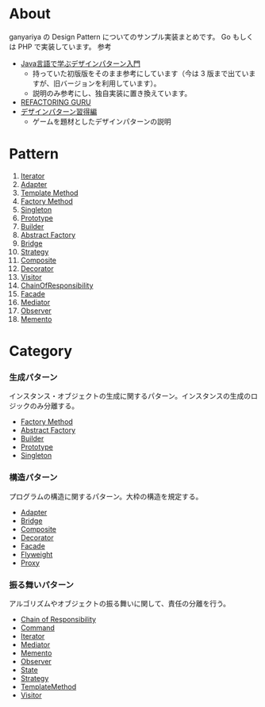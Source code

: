 # About

ganyariya の Design Pattern についてのサンプル実装まとめです。
Go もしくは PHP で実装しています。
 参考

- [Java言語で学ぶデザインパターン入門](https://www.amazon.co.jp/Java%E8%A8%80%E8%AA%9E%E3%81%A7%E5%AD%A6%E3%81%B6%E3%83%87%E3%82%B6%E3%82%A4%E3%83%B3%E3%83%91%E3%82%BF%E3%83%BC%E3%83%B3%E5%85%A5%E9%96%80-%E7%B5%90%E5%9F%8E-%E6%B5%A9/dp/4797316462/ref=sr_1_4?__mk_ja_JP=%E3%82%AB%E3%82%BF%E3%82%AB%E3%83%8A&crid=21WG87PIJZQX2&keywords=Java%E8%A8%80%E8%AA%9E%E3%81%A7%E5%AD%A6%E3%81%B6%E3%83%87%E3%82%B6%E3%82%A4%E3%83%B3%E3%83%91%E3%82%BF%E3%83%BC%E3%83%B3%E5%85%A5%E9%96%80&qid=1665281104&qu=eyJxc2MiOiIyLjMyIiwicXNhIjoiMS42MiIsInFzcCI6IjEuNDQifQ%3D%3D&s=books&sprefix=java%E8%A8%80%E8%AA%9E%E3%81%A7%E5%AD%A6%E3%81%B6%E3%83%87%E3%82%B6%E3%82%A4%E3%83%B3%E3%83%91%E3%82%BF%E3%83%BC%E3%83%B3%E5%85%A5%E9%96%80%2Cstripbooks%2C178&sr=1-4)
  - 持っていた初版版をそのまま参考にしています（今は 3 版まで出ていますが、旧バージョンを利用しています）。
  - 説明のみ参考にし、独自実装に置き換えています。
- [REFACTORING GURU](https://refactoring.guru/ja/design-patterns/catalog)
- [デザインパターン習得編](http://marupeke296.com/DP_main.html)
  - ゲームを題材としたデザインパターンの説明

# Pattern

1. [Iterator](./Iterator/)
2. [Adapter](./Adapter/)
3. [Template Method](./TemplateMethod/)
4. [Factory Method](./FactoryMethod/)
5. [Singleton](./Singleton/)
6. [Prototype](./Prototype/)
7. [Builder](./Builder/)
8. [Abstract Factory](./AbstractFactory/)
9. [Bridge](./Bridge/)
10. [Strategy](./Strategy/)
11. [Composite](./Composite/)
12. [Decorator](./Decorator/)
13. [Visitor](./Visitor/)
14. [ChainOfResponsibility](./ChainOfResponsibility/)
15. [Facade](./Facade/)
16. [Mediator](./Mediator/)
17. [Observer](./Observer/)
18. [Memento](./Memento/)

# Category

### 生成パターン

インスタンス・オブジェクトの生成に関するパターン。インスタンスの生成のロジックのみ分離する。

- [Factory Method](./FactoryMethod)
- [Abstract Factory](./AbstractFactory/)
- [Builder](./Builder/)
- [Prototype](./Prototype/)
- [Singleton](./Singleton/)

### 構造パターン

プログラムの構造に関するパターン。大枠の構造を規定する。

- [Adapter](./Adapter/)
- [Bridge](./Bridge/)
- [Composite](./Composite/)
- [Decorator](./Decorator/)
- [Facade](./Facade/)
- [Flyweight]()
- [Proxy]()

### 振る舞いパターン

アルゴリズムやオブジェクトの振る舞いに関して、責任の分離を行う。

- [Chain of Responsibility](./ChainOfResponsibility/)
- [Command]()
- [Iterator](./Iterator/)
- [Mediator](./Mediator/)
- [Memento](./Memento/)
- [Observer](./Observer/)
- [State]()
- [Strategy](./Strategy/)
- [TemplateMethod](./TemplateMethod/)
- [Visitor](./Visitor/)

